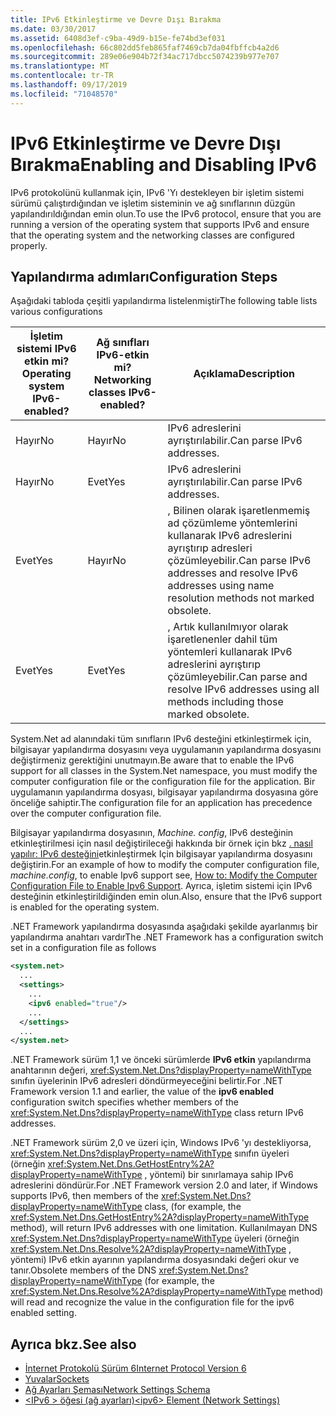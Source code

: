 ```yaml
---
title: IPv6 Etkinleştirme ve Devre Dışı Bırakma
ms.date: 03/30/2017
ms.assetid: 6408d3ef-c9ba-49d9-b15e-fe74bd3ef031
ms.openlocfilehash: 66c802dd5feb865faf7469cb7da04fbffcb4a2d6
ms.sourcegitcommit: 289e06e904b72f34ac717dbcc5074239b977e707
ms.translationtype: MT
ms.contentlocale: tr-TR
ms.lasthandoff: 09/17/2019
ms.locfileid: "71048570"
---
```

# <a name="enabling-and-disabling-ipv6"></a><span data-ttu-id="d3b9e-102">IPv6 Etkinleştirme ve Devre Dışı Bırakma</span><span class="sxs-lookup"><span data-stu-id="d3b9e-102">Enabling and Disabling IPv6</span></span>
<span data-ttu-id="d3b9e-103">IPv6 protokolünü kullanmak için, IPv6 'Yı destekleyen bir işletim sistemi sürümü çalıştırdığından ve işletim sisteminin ve ağ sınıflarının düzgün yapılandırıldığından emin olun.</span><span class="sxs-lookup"><span data-stu-id="d3b9e-103">To use the IPv6 protocol, ensure that you are running a version of the operating system that supports IPv6 and ensure that the operating system and the networking classes are configured properly.</span></span>  
  
## <a name="configuration-steps"></a><span data-ttu-id="d3b9e-104">Yapılandırma adımları</span><span class="sxs-lookup"><span data-stu-id="d3b9e-104">Configuration Steps</span></span>  
 <span data-ttu-id="d3b9e-105">Aşağıdaki tabloda çeşitli yapılandırma listelenmiştir</span><span class="sxs-lookup"><span data-stu-id="d3b9e-105">The following table lists various configurations</span></span>  
  
|<span data-ttu-id="d3b9e-106">İşletim sistemi IPv6 etkin mi?</span><span class="sxs-lookup"><span data-stu-id="d3b9e-106">Operating system IPv6-enabled?</span></span>|<span data-ttu-id="d3b9e-107">Ağ sınıfları IPv6-etkin mi?</span><span class="sxs-lookup"><span data-stu-id="d3b9e-107">Networking classes IPv6-enabled?</span></span>|<span data-ttu-id="d3b9e-108">Açıklama</span><span class="sxs-lookup"><span data-stu-id="d3b9e-108">Description</span></span>|  
|-------------------------------------|---------------------------------------|-----------------|  
|<span data-ttu-id="d3b9e-109">Hayır</span><span class="sxs-lookup"><span data-stu-id="d3b9e-109">No</span></span>|<span data-ttu-id="d3b9e-110">Hayır</span><span class="sxs-lookup"><span data-stu-id="d3b9e-110">No</span></span>|<span data-ttu-id="d3b9e-111">IPv6 adreslerini ayrıştırılabilir.</span><span class="sxs-lookup"><span data-stu-id="d3b9e-111">Can parse IPv6 addresses.</span></span>|  
|<span data-ttu-id="d3b9e-112">Hayır</span><span class="sxs-lookup"><span data-stu-id="d3b9e-112">No</span></span>|<span data-ttu-id="d3b9e-113">Evet</span><span class="sxs-lookup"><span data-stu-id="d3b9e-113">Yes</span></span>|<span data-ttu-id="d3b9e-114">IPv6 adreslerini ayrıştırılabilir.</span><span class="sxs-lookup"><span data-stu-id="d3b9e-114">Can parse IPv6 addresses.</span></span>|  
|<span data-ttu-id="d3b9e-115">Evet</span><span class="sxs-lookup"><span data-stu-id="d3b9e-115">Yes</span></span>|<span data-ttu-id="d3b9e-116">Hayır</span><span class="sxs-lookup"><span data-stu-id="d3b9e-116">No</span></span>|<span data-ttu-id="d3b9e-117">, Bilinen olarak işaretlenmemiş ad çözümleme yöntemlerini kullanarak IPv6 adreslerini ayrıştırıp adresleri çözümleyebilir.</span><span class="sxs-lookup"><span data-stu-id="d3b9e-117">Can parse IPv6 addresses and resolve IPv6 addresses using name resolution methods not marked obsolete.</span></span>|  
|<span data-ttu-id="d3b9e-118">Evet</span><span class="sxs-lookup"><span data-stu-id="d3b9e-118">Yes</span></span>|<span data-ttu-id="d3b9e-119">Evet</span><span class="sxs-lookup"><span data-stu-id="d3b9e-119">Yes</span></span>|<span data-ttu-id="d3b9e-120">, Artık kullanılmıyor olarak işaretlenenler dahil tüm yöntemleri kullanarak IPv6 adreslerini ayrıştırıp çözümleyebilir.</span><span class="sxs-lookup"><span data-stu-id="d3b9e-120">Can parse and resolve IPv6 addresses using all methods including those marked obsolete.</span></span>|  
  
 <span data-ttu-id="d3b9e-121">System.Net ad alanındaki tüm sınıfların IPv6 desteğini etkinleştirmek için, bilgisayar yapılandırma dosyasını veya uygulamanın yapılandırma dosyasını değiştirmeniz gerektiğini unutmayın.</span><span class="sxs-lookup"><span data-stu-id="d3b9e-121">Be aware that to enable the IPv6 support for all classes in the System.Net namespace, you must modify the computer configuration file or the configuration file for the application.</span></span> <span data-ttu-id="d3b9e-122">Bir uygulamanın yapılandırma dosyası, bilgisayar yapılandırma dosyasına göre önceliğe sahiptir.</span><span class="sxs-lookup"><span data-stu-id="d3b9e-122">The configuration file for an application has precedence over the computer configuration file.</span></span>  
  
 <span data-ttu-id="d3b9e-123">Bilgisayar yapılandırma dosyasının, *Machine. config*, IPv6 desteğinin etkinleştirilmesi için nasıl değiştirileceği hakkında bir örnek için bkz [. nasıl yapılır: IPv6 desteğini](how-to-modify-the-computer-configuration-file-to-enable-ipv6-support.md)etkinleştirmek Için bilgisayar yapılandırma dosyasını değiştirin.</span><span class="sxs-lookup"><span data-stu-id="d3b9e-123">For an example of how to modify the computer configuration file, *machine.config*, to enable Ipv6 support see, [How to: Modify the Computer Configuration File to Enable Ipv6 Support](how-to-modify-the-computer-configuration-file-to-enable-ipv6-support.md).</span></span> <span data-ttu-id="d3b9e-124">Ayrıca, işletim sistemi için IPv6 desteğinin etkinleştirildiğinden emin olun.</span><span class="sxs-lookup"><span data-stu-id="d3b9e-124">Also, ensure that the IPv6 support is enabled for the operating system.</span></span>  
  
 <span data-ttu-id="d3b9e-125">.NET Framework yapılandırma dosyasında aşağıdaki şekilde ayarlanmış bir yapılandırma anahtarı vardır</span><span class="sxs-lookup"><span data-stu-id="d3b9e-125">The .NET Framework has a configuration switch set in a configuration file as follows</span></span>  
  
```xml  
<system.net>  
  ...  
  <settings>  
    ...  
    <ipv6 enabled="true"/>  
    ...  
  </settings>  
  ...  
</system.net>  
```  
  
 <span data-ttu-id="d3b9e-126">.NET Framework sürüm 1,1 ve önceki sürümlerde **IPv6 etkin** yapılandırma anahtarının değeri, <xref:System.Net.Dns?displayProperty=nameWithType> sınıfın üyelerinin IPv6 adresleri döndürmeyeceğini belirtir.</span><span class="sxs-lookup"><span data-stu-id="d3b9e-126">For .NET Framework version 1.1 and earlier, the value of the **ipv6 enabled** configuration switch specifies whether members of the <xref:System.Net.Dns?displayProperty=nameWithType> class return IPv6 addresses.</span></span>  
  
 <span data-ttu-id="d3b9e-127">.NET Framework sürüm 2,0 ve üzeri için, Windows IPv6 'yı destekliyorsa, <xref:System.Net.Dns?displayProperty=nameWithType> sınıfın üyeleri (örneğin <xref:System.Net.Dns.GetHostEntry%2A?displayProperty=nameWithType> , yöntemi) bir sınırlamaya sahip IPv6 adreslerini döndürür.</span><span class="sxs-lookup"><span data-stu-id="d3b9e-127">For .NET Framework version 2.0 and later, if Windows supports IPv6, then members of the <xref:System.Net.Dns?displayProperty=nameWithType> class, (for example, the <xref:System.Net.Dns.GetHostEntry%2A?displayProperty=nameWithType> method), will return IPv6 addresses with one limitation.</span></span> <span data-ttu-id="d3b9e-128">Kullanılmayan DNS <xref:System.Net.Dns?displayProperty=nameWithType> üyeleri (örneğin <xref:System.Net.Dns.Resolve%2A?displayProperty=nameWithType> , yöntemi) IPv6 etkin ayarının yapılandırma dosyasındaki değeri okur ve tanır.</span><span class="sxs-lookup"><span data-stu-id="d3b9e-128">Obsolete members of the DNS <xref:System.Net.Dns?displayProperty=nameWithType> (for example, the <xref:System.Net.Dns.Resolve%2A?displayProperty=nameWithType> method) will read and recognize the value in the configuration file for the ipv6 enabled setting.</span></span>  
  
## <a name="see-also"></a><span data-ttu-id="d3b9e-129">Ayrıca bkz.</span><span class="sxs-lookup"><span data-stu-id="d3b9e-129">See also</span></span>

- [<span data-ttu-id="d3b9e-130">İnternet Protokolü Sürüm 6</span><span class="sxs-lookup"><span data-stu-id="d3b9e-130">Internet Protocol Version 6</span></span>](internet-protocol-version-6.md)
- [<span data-ttu-id="d3b9e-131">Yuvalar</span><span class="sxs-lookup"><span data-stu-id="d3b9e-131">Sockets</span></span>](sockets.md)
- [<span data-ttu-id="d3b9e-132">Ağ Ayarları Şeması</span><span class="sxs-lookup"><span data-stu-id="d3b9e-132">Network Settings Schema</span></span>](../configure-apps/file-schema/network/index.md)
- [<span data-ttu-id="d3b9e-133">\<IPv6 > öğesi (ağ ayarları)</span><span class="sxs-lookup"><span data-stu-id="d3b9e-133">\<ipv6> Element (Network Settings)</span></span>](../configure-apps/file-schema/network/ipv6-element-network-settings.md)
